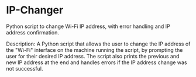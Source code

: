 # IP-Changer
Python script to change Wi-Fi IP address, with error handling and IP address confirmation.

Description: A Python script that allows the user to change the IP address of the "Wi-Fi" interface on the machine running the script, by prompting the user for their desired IP address. The script also prints the previous and new IP address at the end and handles errors if the IP address change was not successful.
